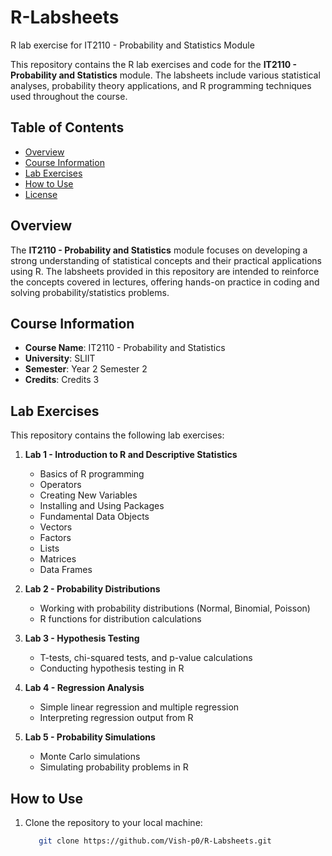 # R-Labsheets
R lab exercise for IT2110 - Probability and Statistics Module

This repository contains the R lab exercises and code for the **IT2110 - Probability and Statistics** module. The labsheets include various statistical analyses, probability theory applications, and R programming techniques used throughout the course.

## Table of Contents
- [Overview](#overview)
- [Course Information](#course-information)
- [Lab Exercises](#lab-exercises)
- [How to Use](#how-to-use)
- [License](#license)

## Overview
The **IT2110 - Probability and Statistics** module focuses on developing a strong understanding of statistical concepts and their practical applications using R. The labsheets provided in this repository are intended to reinforce the concepts covered in lectures, offering hands-on practice in coding and solving probability/statistics problems.

## Course Information
- **Course Name**: IT2110 - Probability and Statistics
- **University**: SLIIT
- **Semester**: Year 2 Semester 2
- **Credits**: Credits 3

## Lab Exercises
This repository contains the following lab exercises:

1. **Lab 1 - Introduction to R and Descriptive Statistics**  
   - Basics of R programming
   - Operators
   - Creating New Variables
   - Installing and Using Packages
   - Fundamental Data Objects
   - Vectors
   - Factors
   - Lists
   - Matrices
   - Data Frames

2. **Lab 2 - Probability Distributions**  
   - Working with probability distributions (Normal, Binomial, Poisson)
   - R functions for distribution calculations

3. **Lab 3 - Hypothesis Testing**  
   - T-tests, chi-squared tests, and p-value calculations
   - Conducting hypothesis testing in R

4. **Lab 4 - Regression Analysis**  
   - Simple linear regression and multiple regression
   - Interpreting regression output from R

5. **Lab 5 - Probability Simulations**  
   - Monte Carlo simulations
   - Simulating probability problems in R

## How to Use
1. Clone the repository to your local machine:
   ```sh
      git clone https://github.com/Vish-p0/R-Labsheets.git
